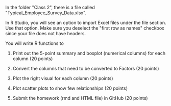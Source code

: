 In the folder "Class 2", there is a file called "Typical_Employee_Survey_Data.xlsx". 

In R Studio, you will see an option to import Excel files under the file section. Use that option. Make sure you deselect the "first row as names" checkbox since your file does not have headers. 

You will write R functions to 


1. Print out the 5-point summary and boxplot (numerical columns) for each column (20 points)

2. Convert the columns that need to be converted to Factors (20 points)

3. Plot the right visual for each column (20 points)

4. Plot scatter plots to show few relationships (20 points)

5. Submit the homework (rmd and HTML file) in GitHub (20 points)
